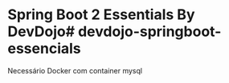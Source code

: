 # Spring Boot 2 Essentials By DevDojo# devdojo-springboot-essencials
Necessário Docker com container mysql
